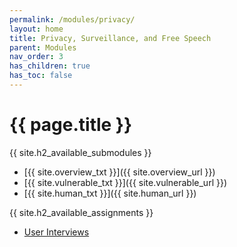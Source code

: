 ```yaml
---
permalink: /modules/privacy/
layout: home
title: Privacy, Surveillance, and Free Speech
parent: Modules
nav_order: 3
has_children: true
has_toc: false
---
```


# {{ page.title }}
{{ site.h2_available_submodules }}
* [{{ site.overview_txt }}]({{ site.overview_url }})
* [{{ site.vulnerable_txt }}]({{ site.vulnerable_url }})
* [{{ site.human_txt }}]({{ site.human_url }})

{{ site.h2_available_assignments }}
* [User Interviews](/modules/privacy/assignments/#assignment-1-user-interviews)
